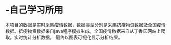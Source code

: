 # -自己学习所用
本项目的数据是实时采集疫情数据，数据类型分别是采集抭疫物资数据及全国疫情数据。抭疫物资数据来自java程序模拟生成，全国疫情数据来自从丁香园网站上爬取。实时统计分析数据， 最终以图表可视化显示分析结果。

